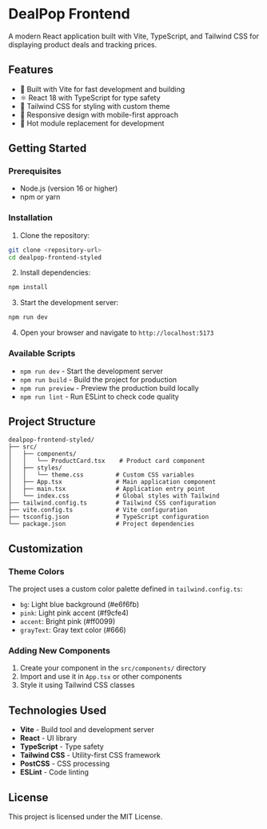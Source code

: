 # DealPop Frontend

A modern React application built with Vite, TypeScript, and Tailwind CSS for displaying product deals and tracking prices.

## Features

- 🚀 Built with Vite for fast development and building
- ⚛️ React 18 with TypeScript for type safety
- 🎨 Tailwind CSS for styling with custom theme
- 📱 Responsive design with mobile-first approach
- 🔄 Hot module replacement for development

## Getting Started

### Prerequisites

- Node.js (version 16 or higher)
- npm or yarn

### Installation

1. Clone the repository:
```bash
git clone <repository-url>
cd dealpop-frontend-styled
```

2. Install dependencies:
```bash
npm install
```

3. Start the development server:
```bash
npm run dev
```

4. Open your browser and navigate to `http://localhost:5173`

### Available Scripts

- `npm run dev` - Start the development server
- `npm run build` - Build the project for production
- `npm run preview` - Preview the production build locally
- `npm run lint` - Run ESLint to check code quality

## Project Structure

```
dealpop-frontend-styled/
├── src/
│   ├── components/
│   │   └── ProductCard.tsx    # Product card component
│   ├── styles/
│   │   └── theme.css         # Custom CSS variables
│   ├── App.tsx               # Main application component
│   ├── main.tsx              # Application entry point
│   └── index.css             # Global styles with Tailwind
├── tailwind.config.ts        # Tailwind CSS configuration
├── vite.config.ts            # Vite configuration
├── tsconfig.json             # TypeScript configuration
└── package.json              # Project dependencies
```

## Customization

### Theme Colors

The project uses a custom color palette defined in `tailwind.config.ts`:

- `bg`: Light blue background (#e6f6fb)
- `pink`: Light pink accent (#f9cfe4)
- `accent`: Bright pink (#ff0099)
- `grayText`: Gray text color (#666)

### Adding New Components

1. Create your component in the `src/components/` directory
2. Import and use it in `App.tsx` or other components
3. Style it using Tailwind CSS classes

## Technologies Used

- **Vite** - Build tool and development server
- **React** - UI library
- **TypeScript** - Type safety
- **Tailwind CSS** - Utility-first CSS framework
- **PostCSS** - CSS processing
- **ESLint** - Code linting

## License

This project is licensed under the MIT License. 